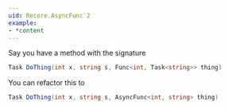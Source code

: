 ```yaml
---
uid: Recore.AsyncFunc`2
example:
- *content
---
```


Say you have a method with the signature

```cs
Task DoThing(int x, string s, Func<int, Task<string>> thing)
```

You can refactor this to

```cs
Task DoThing(int x, string s, AsyncFunc<int, string> thing)
```